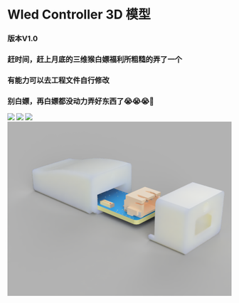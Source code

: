 # Wled Controller 3D 模型

### 版本V1.0

### 赶时间，赶上月底的三维猴白嫖福利所粗糙的弄了一个

### 有能力可以去工程文件自行修改

### 别白嫖，再白嫖都没动力弄好东西了😭😭😭🥹


![](https://dsm.yeely.top:3/images/2023/01/03/202301031910065.png)
![](https://dsm.yeely.top:3/images/2023/01/03/202301031911260.png)
<img src="https://github.com/Yeely0162/Wled_Controller_3D_Model/tree/main/img/2.jpg" width="50%">
![](https://raw.githubusercontent.com/Yeely0162/Wled_Controller_3D_Model/main/img/1.png)
